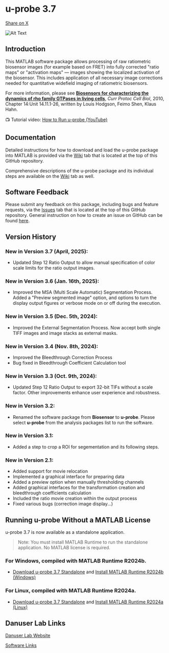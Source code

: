 # u-probe 3.7
<a class="twitter-share-button"
   href="https://twitter.com/intent/tweet?text=🚀 Check out @DanuserLab's u-probe software package on GitHub: https://github.com/danuserlab/u-probe"
   data-size="large">
  Share on X
</a>

![Alt Text](img/biosensorpkg.jpg?raw=true)

## Introduction
This MATLAB software package allows processing of raw ratiometric biosensor images (for example based on FRET) into fully corrected "ratio maps" or "activation maps" — images showing the localized activation of the biosensor. This includes application of all necessary image corrections needed for quantitative widefield imaging of ratiometric biosensors.

For more information, please see [**Biosensors for characterizing the dynamics of rho family GTPases in living cells**](https://www.ncbi.nlm.nih.gov/pubmed/20235099), *Curr Protoc Cell Biol*, 2010, Chapter 14:Unit 14.11.1-26, written by Louis Hodgson, Feimo Shen, Klaus Hahn.

📺 Tutorial video: [How to Run u-probe (YouTube)](https://youtu.be/O9bch5v-ml8?si=sms1eE1TX0bbVMcy)

## Documentation
Detailed instructions for how to download and load the u-probe package into MATLAB is provided via the [Wiki](https://github.com/DanuserLab/u-probe/wiki/Installation) tab that is located at the top of this GitHub repository.

Comprehensive descriptions of the u-probe package and its individual steps are available on the [Wiki](https://github.com/DanuserLab/u-probe/wiki/u-probe-Package-Description) tab as well.

## Software Feedback
Please submit any feedback on this package, including bugs and feature requests, via the [Issues](https://github.com/DanuserLab/u-probe/issues) tab that is located at the top of this GitHub repository. General instruction on how to create an issue on GitHub can be found [here](https://docs.github.com/en/issues/tracking-your-work-with-issues/creating-an-issue).

## Version History
### New in Version 3.7 (April, 2025):
- Updated Step 12 Ratio Output to allow manual specification of color scale limits for the ratio output images.

### New in Version 3.6 (Jan. 16th, 2025):
- Improved the MSA (Multi Scale Automatic) Segmentation Process. Added a "Preview segmented image" option, and options to turn the display output figures or verbose mode on or off during the execution.

### New in Version 3.5 (Dec. 5th, 2024):
- Improved the External Segmentation Process. Now accept both single TIFF images and image stacks as external masks.
  
### New in Version 3.4 (Nov. 8th, 2024):
- Improved the Bleedthrough Correction Process
- Bug fixed in Bleedthrough Coefficient Calculation tool
  
### New in Version 3.3 (Oct. 9th, 2024):
- Updated Step 12 Ratio Output to export 32-bit TIFs without a scale factor. Other improvements enhance user experience and robustness.
  
### New in Version 3.2:
- Renamed the software package from **Biosensor** to **u-probe**. Please select **u-probe** from the analysis packages list to run the software.

### New in Version 3.1:
- Added a step to crop a ROI for segementation and its following steps.

### New in Version 2.1:
- Added support for movie relocation
- Implemented a graphical interface for preparing data
- Added a preview option when manually thresholding channels
- Added graphical interfaces for the transformation creation and bleedthrough coefficients calculation
- Included the ratio movie creation within the output process
- Fixed various bugs (correction image display...)

## Running u-probe Without a MATLAB License
u-probe 3.7 is now available as a standalone application.
> Note: You must install MATLAB Runtime to run the standalone application. No MATLAB license is required.
### For Windows, compiled with MATLAB Runtime R2024b.
- [Download u-probe 3.7 Standalone](https://cloud.biohpc.swmed.edu/index.php/s/SMyqd5sxPBLQNtH) and [Install MATLAB Runtime R2024b (Windows)](https://www.mathworks.com/products/compiler/matlab-runtime.html)
### For Linux, compiled with MATLAB Runtime R2024a.
- [Download u-probe 3.7 Standalone](https://cloud.biohpc.swmed.edu/index.php/s/nNFdHEFdw2aAoXr) and [Install MATLAB Runtime R2024a (Linux)](https://www.mathworks.com/products/compiler/matlab-runtime.html)
  
## Danuser Lab Links
[Danuser Lab Website](https://www.danuserlab-utsw.org/)

[Software Links](https://github.com/DanuserLab/)

